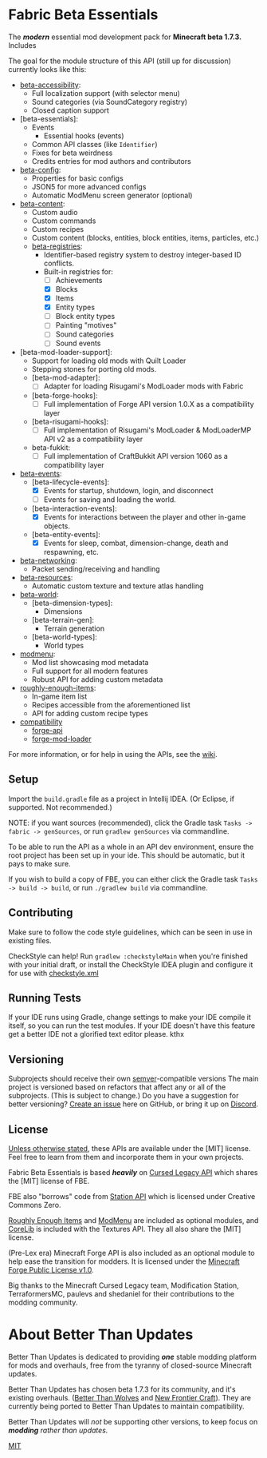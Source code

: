 # Fabric Beta Essentials

The ***modern*** essential mod development pack for **Minecraft beta 1.7.3.**
Includes 

The goal for the module structure of this API (still up for discussion) currently looks like this:

- [beta-accessibility](./beta-accessibility):
  - Full localization support (with selector menu)
  - Sound categories (via SoundCategory registry)
  - Closed caption support
- [beta-essentials]:
  - Events
    - Essential hooks (events)
  - Common API classes (like `Identifier`)
  - Fixes for beta weirdness
  - Credits entries for mod authors and contributors
- [beta-config](./beta-config):
  - Properties for basic configs
  - JSON5 for more advanced configs
  - Automatic ModMenu screen generator (optional)
- [beta-content](./beta-content):
  - Custom audio
  - Custom commands
  - Custom recipes
  - Custom content (blocks, entities, block entities, items, particles, etc.)
  - [beta-registries](./beta-registries):
    - Identifier-based registry system to destroy integer-based ID conflicts.
    - Built-in registries for:
      - [ ] Achievements
      - [x] Blocks
      - [x] Items
      - [x] Entity types
      - [ ] Block entity types
      - [ ] Painting "motives"
      - [ ] Sound categories
      - [ ] Sound events
- [beta-mod-loader-support]:
  - Support for loading old mods with Quilt Loader
  - Stepping stones for porting old mods.
  - [beta-mod-adapter]:
    - [ ] Adapter for loading Risugami's ModLoader mods with Fabric
  - [beta-forge-hooks]:
    - [ ] Full implementation of Forge API version 1.0.X as a compatibility layer
  - [beta-risugami-hooks]:
    - [ ] Full implementation of Risugami's ModLoader & ModLoaderMP API v2 as a compatibility layer
  - beta-fukkit:
    - [ ] Full implementation of CraftBukkit API version 1060 as a compatibility layer
- [beta-events](./beta-events):
  - [beta-lifecycle-events]:
    - [x] Events for startup, shutdown, login, and disconnect
    - [ ] Events for saving and loading the world.
  - [beta-interaction-events]:
    - [x] Events for interactions between the player and other in-game objects.
  - [beta-entity-events]:
    - [x] Events for sleep, combat, dimension-change, death and respawning, etc.
- [beta-networking](./beta-networking):
  - Packet sending/receiving and handling
- [beta-resources](./beta-textures):
  - Automatic custom texture and texture atlas handling
- [beta-world](./beta-world):
  - [beta-dimension-types]:
    - Dimensions
  - [beta-terrain-gen]:
    - Terrain generation
  - [beta-world-types]:
    - World types
- [modmenu](./modmenu):
  - Mod list showcasing mod metadata
  - Full support for all modern features
  - Robust API for adding custom metadata
- [roughly-enough-items](./roughly-enough-items):
  - In-game item list
  - Recipes accessible from the aforementioned list
  - API for adding custom recipe types
- [compatibility](./compatibility)
  - [forge-api](./compatibility/forge-api)
  - [forge-mod-loader](./compatibility/forge-mod-loader)

For more information, or for help in using the APIs,
see the [wiki](https://github.com/Better-Than-Updates-MC/API/wiki).

## Setup
Import the `build.gradle` file as a project in Intellij IDEA. (Or Eclipse, if supported. Not recommended.)

NOTE: if you want sources (recommended), click the Gradle task `Tasks -> fabric -> genSources`,
or run `gradlew genSources` via commandline.

To be able to run the API as a whole in an API dev environment, ensure the root project has been set up in your ide. This should be automatic, but it pays to make sure.

If you wish to build a copy of FBE, you can either click the Gradle task `Tasks -> build -> build`,
or run `./gradlew build` via commandline.

## Contributing

Make sure to follow the code style guidelines, which can be seen in use in existing files.

CheckStyle can help! Run `gradlew :checkstyleMain` when you're finished with your initial draft,
or install the CheckStyle IDEA plugin and configure it for use with [checkstyle.xml](./config/checkstyle/checkstyle.xml)

## Running Tests

If your IDE runs using Gradle, change settings to make your IDE compile it itself, so you can run the test modules.
If your IDE doesn't have this feature get a better IDE not a glorified text editor please. kthx

## Versioning

Subprojects should receive their own [semver](https://semver.org)-compatible versions
The main project is versioned based on refactors that affect any or all of the subprojects. (This is subject to change.)
Do you have a suggestion for better versioning? [Create an issue](https://github.com/Better-Than-Updates-MC/API/issues)
here on GitHub, or bring it up on [Discord](https://halotroop.com/Discord.html).

## License

[Unless otherwise stated](./beta-forge-hooks/LICENSE), these APIs are available under the [MIT] license.
Feel free to learn from them and incorporate them in your own projects.

Fabric Beta Essentials is based ***heavily*** on [Cursed Legacy API]
which shares the [MIT] license of FBE.

FBE also "borrows" code from [Station API] which is licensed under Creative Commons Zero.

[Roughly Enough Items] and [ModMenu] are included as optional modules, and [CoreLib] is included with the Textures API.
They all also share the [MIT] license.

(Pre-Lex era) Minecraft Forge API is also included as an optional module to help ease the transition for modders.
It is licensed under the [Minecraft Forge Public License v1.0](./beta-forge-hooks/LICENSE).

Big thanks to the Minecraft Cursed Legacy team, Modification Station, TerraformersMC, paulevs and shedaniel for their
contributions to the modding community.

# About Better Than Updates

Better Than Updates is dedicated to providing ***one*** stable modding platform for mods and overhauls,
free from the tyranny of closed-source Minecraft updates.

Better Than Updates has chosen beta 1.7.3 for its community, and it's existing overhauls.
([Better Than Wolves] and [New Frontier Craft]). They are currently being ported to Better Than Updates to maintain
compatibility.

Better Than Updates will *not* be supporting other versions, to keep focus on ***modding*** *rather than updates.*

[Roughly Enough Items]:(https://github.com/shedaniel/RoughlyEnoughItems)
[ModMenu]:(https://github.com/TerraformersMC/ModMenu)
[CoreLib]:(https://github.com/paulevsGitch/B.1.7.3-CoreLib)
[Better Than Wolves]:(https://sargunster.com/btw/index.php)
[New Frontier Craft]:(https://newfrontiercraft.net)
[Cursed Legacy API]:(https://github.com/minecraft-cursed-legacy/Cursed-Legacy-API)
[Station API]:(https://github.com/ModificationStation/StationAPI)

[MIT](./LICENSE)
